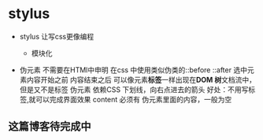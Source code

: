 # stylus

- stylus 让写css更像编程
  - 模块化

- 伪元素
  不需要在HTMl中申明
  在css 中使用类似伪类的::before
  ::after
  选中元素内容开始之前
  内容结束之后
  可以像元素**标签**一样出现在**DOM 树**文档流中，但是又不是标签
  伪元素 依赖CSS
  下划线，向右点进去的箭头
  好处：不用写标签,就可以完成界面效果
  content 必须有 伪元素里面的内容，一般为空

## 这篇博客待完成中
